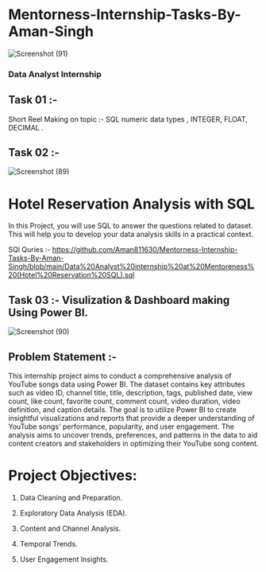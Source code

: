 # Mentorness-Internship-Tasks-By-Aman-Singh
![Screenshot (91)](https://github.com/Aman811630/Mentorness-Internship-Tasks-By-Aman-Singh/assets/100797749/ec62752c-c955-480e-85fa-c52b13f0240c)

### Data Analyst Internship
## Task 01 :- 
Short Reel Making on topic :- SQL numeric data types , INTEGER, FLOAT, DECIMAL .

## Task 02 :- 
![Screenshot (89)](https://github.com/Aman811630/Mentorness-Internship-Tasks-By-Aman-Singh/assets/100797749/df768c62-6b96-42e5-b84c-91a9b52629c7)

# Hotel Reservation Analysis with SQL

In this Project, you will use SQL to answer the questions related to dataset. This will help you to develop
your data analysis skills in a practical context.

SQl Quries :- https://github.com/Aman811630/Mentorness-Internship-Tasks-By-Aman-Singh/blob/main/Data%20Analyst%20internship%20at%20Mentoreness%20(Hotel%20Reservation%20SQL).sql


## Task 03 :- Visulization & Dashboard making Using Power BI.

![Screenshot (90)](https://github.com/Aman811630/Mentorness-Internship-Tasks-By-Aman-Singh/assets/100797749/94af9951-1b8b-4103-8fc4-f49fd36e6f32)

## Problem Statement :- 
This internship project aims to conduct a comprehensive analysis of YouTube songs data using Power BI.
The dataset contains key attributes such as video ID, channel title, title, description, tags, published date,
view count, like count, favorite count, comment count, video duration, video definition, and caption
details. The goal is to utilize Power BI to create insightful visualizations and reports that provide a deeper
understanding of YouTube songs' performance, popularity, and user engagement. The analysis aims to
uncover trends, preferences, and patterns in the data to aid content creators and stakeholders in
optimizing their YouTube song content.

# Project Objectives:

1. Data Cleaning and Preparation.

2. Exploratory Data Analysis (EDA).

3. Content and Channel Analysis.

4. Temporal Trends.

5. User Engagement Insights.
